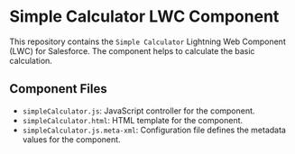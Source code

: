 # Simple Calculator LWC Component 

This repository contains the `Simple Calculator` Lightning Web Component (LWC) for Salesforce. The component helps to calculate the basic calculation. 

## Component Files

- `simpleCalculator.js`: JavaScript controller for the component.
- `simpleCalculator.html`: HTML template for the component.
- `simpleCalculator.js.meta-xml`: Configuration file defines the metadata values for the component.


   


